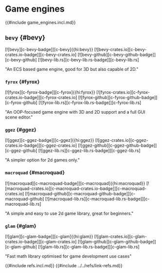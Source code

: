# Game engines

{{#include game_engines.incl.md}}

## `bevy` {#bevy}

[![bevy][c-bevy-badge]][c-bevy]{{hi:bevy}}
[![bevy-crates.io][c-bevy-crates.io-badge]][c-bevy-crates.io]
[![bevy-github][c-bevy-github-badge]][c-bevy-github]
[![bevy-lib.rs][c-bevy-lib.rs-badge]][c-bevy-lib.rs]

"An ECS based game engine, good for 3D but also capable of 2D."

### `fyrox` {#fyrox}

[![fyrox][c-fyrox-badge]][c-fyrox]{{hi:fyrox}}
[![fyrox-crates.io][c-fyrox-crates.io-badge]][c-fyrox-crates.io]
[![fyrox-github][c-fyrox-github-badge]][c-fyrox-github]
[![fyrox-lib.rs][c-fyrox-lib.rs-badge]][c-fyrox-lib.rs]

"An OOP-focused game engine with 3D and 2D support and a full GUI scene editor."

### `ggez` {#ggez}

[![ggez][c-ggez-badge]][c-ggez]{{hi:ggez}}
[![ggez-crates.io][c-ggez-crates.io-badge]][c-ggez-crates.io]
[![ggez-github][c-ggez-github-badge]][c-ggez-github]
[![ggez-lib.rs][c-ggez-lib.rs-badge]][c-ggez-lib.rs]

"A simpler option for 2d games only."

### `macroquad` {#macroquad}

[![macroquad][c-macroquad-badge]][c-macroquad]{{hi:macroquad}}
[![macroquad-crates.io][c-macroquad-crates.io-badge]][c-macroquad-crates.io]
[![macroquad-github][c-macroquad-github-badge]][c-macroquad-github]
[![macroquad-lib.rs][c-macroquad-lib.rs-badge]][c-macroquad-lib.rs]

"A simple and easy to use 2d game library, great for beginners."

### `glam` {#glam}

[![glam][c-glam-badge]][c-glam]{{hi:glam}}
[![glam-crates.io][c-glam-crates.io-badge]][c-glam-crates.io]
[![glam-github][c-glam-github-badge]][c-glam-github]
[![glam-lib.rs][c-glam-lib.rs-badge]][c-glam-lib.rs]

"Fast math library optimised for game development use cases"

{{#include refs.incl.md}}
{{#include ../../refs/link-refs.md}}

<div class="hidden">
</div>

